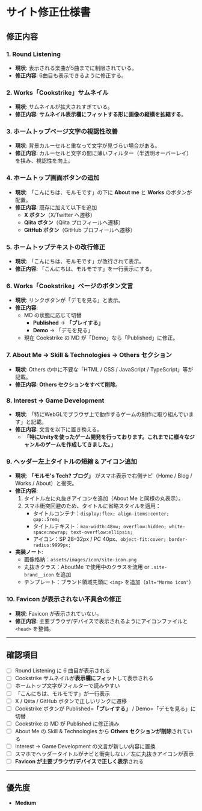 # サイト修正仕様書

## 修正内容
### 1. Round Listening
- **現状**: 表示される楽曲が5曲までに制限されている。
- **修正内容**: 6曲目も表示できるように修正する。

### 2. Works「Cookstrike」サムネイル
- **現状**: サムネイルが拡大されすぎている。
- **修正内容**: **サムネイル表示欄にフィットする形に画像の縦横を拡縮する**。

### 3. ホームトップページ文字の視認性改善
- **現状**: 背景カルーセルと重なって文字が見づらい場合がある。
- **修正内容**: カルーセルと文字の間に薄いフィルター（半透明オーバーレイ）を挟み、視認性を向上。

### 4. ホームトップ画面ボタンの追加
- **現状**: 「こんにちは、モルモです」の下に **About me** と **Works** のボタンが配置。
- **修正内容**: 既存に加えて以下を追加  
  - **X ボタン**（X/Twitter へ遷移）  
  - **Qiita ボタン**（Qiita プロフィールへ遷移）  
  - **GitHub ボタン**（GitHub プロフィールへ遷移）  

### 5. ホームトップテキストの改行修正
- **現状**: 「こんにちは、モルモです」が改行されて表示。
- **修正内容**: 「こんにちは、モルモです」を一行表示にする。

### 6. Works「Cookstrike」ページのボタン文言
- **現状**: リンクボタンが「デモを見る」と表示。
- **修正内容**:  
  - MD の状態に応じて切替  
    - **Published** → **「プレイする」**  
    - **Demo** → 「デモを見る」  
  - 現在 Cookstrike の MD が「Demo」なら「Published」に修正。

### 7. About Me → Skill & Technologies → **Others** セクション
- **現状**: Others の中に不要な「HTML / CSS / JavaScript / TypeScript」等が記載。
- **修正内容**: **Others セクションをすべて削除**。

### 8. Interest → Game Development
- **現状**: 「特にWebGLでブラウザ上で動作するゲームの制作に取り組んでいます」と記載。
- **修正内容**: 文言を以下に置き換える。  
  - **「特にUnityを使ったゲーム開発を行っております。これまでに様々なジャンルのゲームを作成してきました。」**

### 9. ヘッダー左上タイトルの短縮 & アイコン追加
- **現状**: **「モルモ's Tech? ブログ」** がスマホ表示で右側ナビ（Home / Blog / Works / About）と衝突。
- **修正内容**:  
  1) タイトル左に丸抜きアイコンを追加（About Me と同様の丸表示）。  
  2) スマホ衝突回避のため、タイトルに省略スタイルを適用：  
     - タイトルコンテナ：`display:flex; align-items:center; gap:.5rem;`  
     - タイトルテキスト：`max-width:48vw; overflow:hidden; white-space:nowrap; text-overflow:ellipsis;`  
     - アイコン：SP 28–32px / PC 40px、`object-fit:cover; border-radius:9999px;`  
- **実装ノート**:  
  - 画像格納：`assets/images/icon/site-icon.png`  
  - 丸抜きクラス：AboutMe で使用中のクラスを流用 or `.site-brand__icon` を追加  
  - テンプレート：ブランド領域先頭に `<img>` を追加（`alt="Mormo icon"`）

### 10. **Favicon が表示されない不具合の修正**
- **現状**: Favicon が表示されていない。  
- **修正内容**: 主要ブラウザ/デバイスで表示されるようにアイコンファイルと `<head>` を整備。  

---

## 確認項目
- [ ] Round Listening に 6 曲目が表示される  
- [ ] Cookstrike サムネイルが**表示欄にフィット**して表示される  
- [ ] ホームトップ文字がフィルターで読みやすい  
- [ ] 「こんにちは、モルモです」が一行表示  
- [ ] X / Qiita / GitHub ボタンで正しいリンクに遷移  
- [ ] Cookstrike ボタンが Published=**「プレイする」** / Demo=「デモを見る」に切替  
- [ ] Cookstrike の MD が Published に修正済み  
- [ ] About Me の Skill & Technologies から **Others セクションが削除**されている  
- [ ] Interest → Game Development の文言が新しい内容に置換  
- [ ] スマホでヘッダータイトルがナビと衝突しない／左に丸抜きアイコンが表示  
- [ ] **Favicon が主要ブラウザ/デバイスで正しく表示**される  

---

## 優先度
- **Medium**
